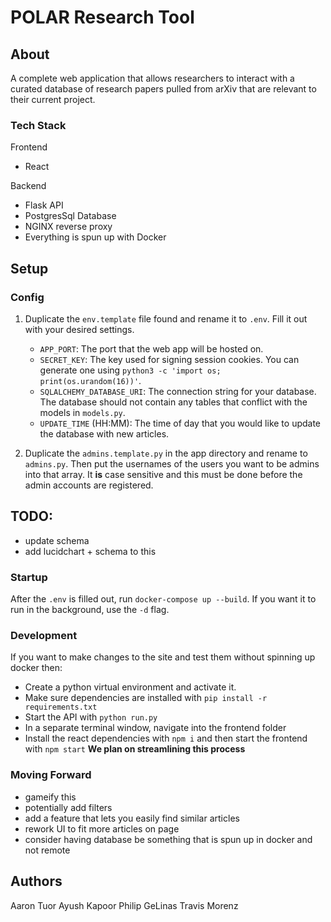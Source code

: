 # POLAR Research Tool

## About

A complete web application that allows researchers to interact with a curated database of research papers pulled from arXiv that are relevant to their current project.

### Tech Stack

Frontend

- React

Backend

- Flask API
- PostgresSql Database
- NGINX reverse proxy
- Everything is spun up with Docker

## Setup

### Config

1. Duplicate the `env.template` file found and rename it to `.env`. Fill it out with your desired settings.

   - `APP_PORT`: The port that the web app will be hosted on.
   - `SECRET_KEY`: The key used for signing session cookies. You can generate one using `python3 -c 'import os; print(os.urandom(16))'`.
   - `SQLALCHEMY_DATABASE_URI`: The connection string for your database. The database should not contain any tables that conflict with the models in `models.py`.
   - `UPDATE_TIME` (HH:MM): The time of day that you would like to update the database with new articles.

2. Duplicate the `admins.template.py` in the app directory and rename to `admins.py`. Then put the usernames of the users you want to be admins into that array. It **is** case sensitive and this must be done before the admin accounts are registered.

## TODO:

- update schema
- add lucidchart + schema to this

### Startup

After the `.env` is filled out, run `docker-compose up --build`. If you want it to run in the background, use the `-d` flag.

### Development

If you want to make changes to the site and test them without spinning up docker then:

- Create a python virtual environment and activate it.
- Make sure dependencies are installed with `pip install -r requirements.txt`
- Start the API with `python run.py`
- In a separate terminal window, navigate into the frontend folder
- Install the react dependencies with `npm i` and then start the frontend with `npm start`
  **We plan on streamlining this process**

### Moving Forward

- gameify this
- potentially add filters
- add a feature that lets you easily find similar articles
- rework UI to fit more articles on page
- consider having database be something that is spun up in docker and not remote

## Authors
Aaron Tuor
Ayush Kapoor
Philip GeLinas
Travis Morenz
